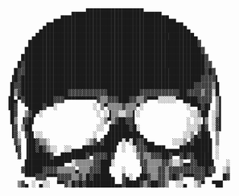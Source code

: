                               ▄▄▄▄▄▄▄▄▄▄▄▄▄▄▄▄
                       ▄▄▄█████████████████████████▄▄
                   ▄▄██████████████████████████████████▄▄
                 ▄████████████████████████████████████████▄
               ▄████████████████████████████████████████████▄
              ███████████████████████████████████████████████▓
             █████████████████████████████████████████████████▓
            ███████████████████████████████████████████████████▓
           █▓██████████████████████████████████████████████████▓▓
          █▓▓██████████████████████████████████████████████████▓█▓
         ▐█▓██████████████████████████████████████████████████▓▓▓▓▌
         █▓▓████████████████████████████████████████████████▓▓▓▓▓▒█
         █▒▓█████████████▓▓▓▓▓▓▓▓▓▓▓█████████▓▓▓▓▓▓▓▓▓▓▓██▓▓▓▓▒▓▓░█
        ▐█▄▀▓████████▓▓▓▀▀▀▀▀▀▀▀▀▓▒▒▓▓▓███▓▓▒▒▓▀▀▀░░░░░▀▀████▓▓▓▓ ▒▌
        ▐█▓  ▀████▓▀▀░          ░ ▒▀▒▒▒▒▓▒▒▒▀░            ░▀▀█▓█▌ ▒▌
         █▓  ▒▓█▀░               ░ ░▐▒▒░░▒▒▌░              ░░▒██ ░▒▌
         █▒ ▐▓█▌                  ░▒▀▒▓██▓▓▌              ░ ░░▐▒ ░▓▌
         ▐▓ ▒██                  ░░ ▐█████▓█░             ░░░▒█▓ ░▓▌
         ▐▓░ ▓█▌░░              ░  ▄█████████▄           ░░▒▄▓██▌ ▒
          ▓▒ ▐██▓▒▒░          ░▒▓▄▓████▀░▀░█▓▓█▄▄     ░░░▒▄▓█████ ▒
          ▐▓ ▐██▓█▓▒░░  ░░▄▄▄█████████▌ ░  ░▓▓▓█████▄▄▄▄█████████ ░
           ▓ ▐██████▓▄▄███████▓▀▓▓▓▓█▓      ▒▓▒▒▓▓▓██▓▀▀▓█▓▓█████ ░
             ███████████▀▀░▒▒▒▒▒▓▓███░       ▓▓▒▒▒▒▓▓▒░░▒▄▄▓▓████▌   ░
            ▓█████▓▓▓▓▒▒▒▒▒▄▒▒▒▓▓▓██▌   ░    ▐▓▒▒▒▓▓▒▓▓▓▓▓▓▓▓▓▓█▓▓  ░▒
             ▀▀▀▓▓▓▀▀▀▓▓▓▓▒▒▓▒█▓█████▄  ▓▄░ ▄██▓▒▒▓▓▒▓█▓▒▀▀▀▓▓▓▀▀   █▓
           ▒▓▄ ░ ▄░░  ▀▀▓▒█▓█▓████████▄▄▓████▓▒▓██▓▓▒  ░░▄  ░▒▀  ▀██
